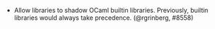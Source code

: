 - Allow libraries to shadow OCaml builtin libraries. Previously, builtin
  libraries would always take precedence. (@rgrinberg, #8558)
